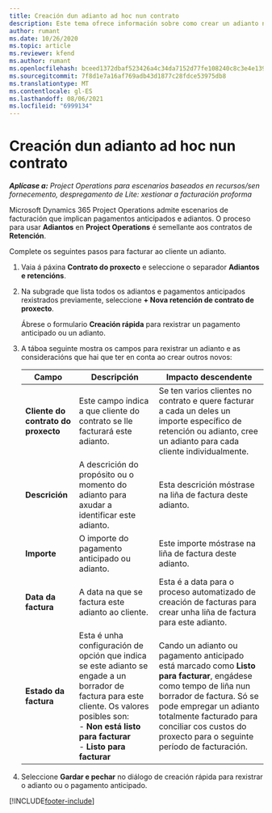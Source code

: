 ```yaml
---
title: Creación dun adianto ad hoc nun contrato
description: Este tema ofrece información sobre como crear un adianto nun contrato segundo sexa necesario.
author: rumant
ms.date: 10/26/2020
ms.topic: article
ms.reviewer: kfend
ms.author: rumant
ms.openlocfilehash: bceed1372dbaf523426a4c34da7152d77fe108240c8c3e4e1390c43b1cf536a4
ms.sourcegitcommit: 7f8d1e7a16af769adb43d1877c28fdce53975db8
ms.translationtype: MT
ms.contentlocale: gl-ES
ms.lasthandoff: 08/06/2021
ms.locfileid: "6999134"
---
```

# <a name="creating-an-ad-hoc-advance-on-a-contract"></a>Creación dun adianto ad hoc nun contrato

_**Aplícase a:** Project Operations para escenarios baseados en recursos/sen fornecemento, despregamento de Lite: xestionar a facturación proforma_

Microsoft Dynamics 365 Project Operations admite escenarios de facturación que implican pagamentos anticipados e adiantos. O proceso para usar **Adiantos** en **Project Operations** é semellante aos contratos de **Retención**. 

Complete os seguintes pasos para facturar ao cliente un adianto.

1. Vaia á páxina **Contrato do proxecto** e seleccione o separador **Adiantos e retencións**.
2. Na subgrade que lista todos os adiantos e pagamentos anticipados rexistrados previamente, seleccione **+ Nova retención de contrato de proxecto**. 

    Ábrese o formulario **Creación rápida** para rexistrar un pagamento anticipado ou un adianto.
    
3. A táboa seguinte mostra os campos para rexistrar un adianto e as consideracións que hai que ter en conta ao crear outros novos:

    | Campo | Descripción | Impacto descendente |
    | --- | --- | --- |
    | **Cliente do contrato do proxecto** | Este campo indica a que cliente do contrato se lle facturará este adianto. | Se ten varios clientes no contrato e quere facturar a cada un deles un importe específico de retención ou adianto, cree un adianto para cada cliente individualmente. |
    | **Descrición** | A descrición do propósito ou o momento do adianto para axudar a identificar este adianto. | Esta descrición móstrase na liña de factura deste adianto. |
    | **Importe** | O importe do pagamento anticipado ou adianto. | Este importe móstrase na liña de factura deste adianto. |
    | **Data da factura** | A data na que se factura este adianto ao cliente. | Esta é a data para o proceso automatizado de creación de facturas para crear unha liña de factura para este adianto. |
    | **Estado da factura** | Esta é unha configuración de opción que indica se este adianto se engade a un borrador de factura para este cliente. Os valores posibles son:</br>- **Non está listo para facturar**</br>- **Listo para facturar** | Cando un adianto ou pagamento anticipado está marcado como **Listo para facturar**, engádese como tempo de liña nun borrador de factura. Só se pode empregar un adianto totalmente facturado para conciliar cos custos do proxecto para o seguinte período de facturación. |

4. Seleccione **Gardar e pechar** no diálogo de creación rápida para rexistrar o adianto ou o pagamento anticipado.


[!INCLUDE[footer-include](../../includes/footer-banner.md)]